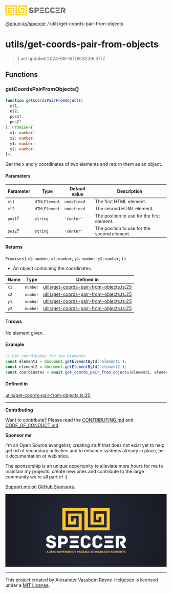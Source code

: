 <div>
  <img alt="SPECCER logo" src="https://raw.githubusercontent.com/phun-ky/speccer/main/public/logo-speccer-horizontal-colored-package.svg?raw=true" style="max-height:32px;" />
</div>

[@phun-ky/speccer](../README.md) / utils/get-coords-pair-from-objects

# utils/get-coords-pair-from-objects

> Last updated 2024-08-16T09:32:06.371Z

## Functions

### getCoordsPairFromObjects()

```ts
function getCoordsPairFromObjects(
  el1,
  el2,
  pos1?,
  pos2?
): Promise<{
  x1: number;
  x2: number;
  y1: number;
  y2: number;
}>;
```

Get the x and y coordinates of two elements and return them as an object.

#### Parameters

| Parameter | Type          | Default value | Description                                 |
| --------- | ------------- | ------------- | ------------------------------------------- |
| `el1`     | `HTMLElement` | `undefined`   | The first HTML element.                     |
| `el2`     | `HTMLElement` | `undefined`   | The second HTML element.                    |
| `pos1`?   | `string`      | `'center'`    | The position to use for the first element.  |
| `pos2`?   | `string`      | `'center'`    | The position to use for the second element. |

#### Returns

`Promise`\<\{
`x1`: `number`;
`x2`: `number`;
`y1`: `number`;
`y2`: `number`;
}>

- An object containing the coordinates.

| Name | Type     | Defined in                                                                                                                             |
| ---- | -------- | -------------------------------------------------------------------------------------------------------------------------------------- |
| `x1` | `number` | [utils/get-coords-pair-from-objects.ts:25](https://github.com/phun-ky/speccer/blob/main/src/utils/get-coords-pair-from-objects.ts#L25) |
| `x2` | `number` | [utils/get-coords-pair-from-objects.ts:25](https://github.com/phun-ky/speccer/blob/main/src/utils/get-coords-pair-from-objects.ts#L25) |
| `y1` | `number` | [utils/get-coords-pair-from-objects.ts:25](https://github.com/phun-ky/speccer/blob/main/src/utils/get-coords-pair-from-objects.ts#L25) |
| `y2` | `number` | [utils/get-coords-pair-from-objects.ts:25](https://github.com/phun-ky/speccer/blob/main/src/utils/get-coords-pair-from-objects.ts#L25) |

#### Throws

No element given.

#### Example

```ts
// Get coordinates for two elements
const element1 = document.getElementById('element1');
const element2 = document.getElementById('element2');
const coordinates = await get_coords_pair_from_objects(element1, element2);
```

#### Defined in

[utils/get-coords-pair-from-objects.ts:20](https://github.com/phun-ky/speccer/blob/main/src/utils/get-coords-pair-from-objects.ts#L20)

---

**Contributing**

Want to contribute? Please read the [CONTRIBUTING.md](https://github.com/phun-ky/speccer/blob/main/CONTRIBUTING.md) and [CODE_OF_CONDUCT.md](https://github.com/phun-ky/speccer/blob/main/CODE_OF_CONDUCT.md)

**Sponsor me**

I'm an Open Source evangelist, creating stuff that does not exist yet to help get rid of secondary activities and to enhance systems already in place, be it documentation or web sites.

The sponsorship is an unique opportunity to alleviate more hours for me to maintain my projects, create new ones and contribute to the large community we're all part of :)

[Support me on GitHub Sponsors](https://github.com/sponsors/phun-ky).

![Speccer banner, with logo and slogan: A zero dependency package to highlight elements](https://github.com/phun-ky/speccer/blob/main/public/speccer-banner.png?raw=true)

---

This project created by [Alexander Vassbotn Røyne-Helgesen](http://phun-ky.net) is licensed under a [MIT License](https://choosealicense.com/licenses/mit/).
